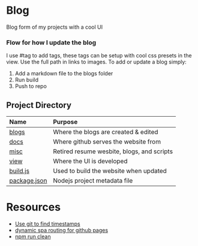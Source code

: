 # Blog
Blog form of my projects with a cool UI

### Flow for how I update the blog
I use #tag to add tags, these tags can be setup with cool css presets in the view. Use the full path in links to images. To add or update a blog simply:  
1. Add a markdown file to the blogs folder
2. Run build
3. Push to repo

## Project Directory
| Name                                   | Purpose                                       | 
| :--                                    | :--                                           |
|[blogs](blogs)                          | Where the blogs are created & edited          |
|[docs](docs)                            | Where github serves the website from          |
|[misc](mic)                             | Retired resume wesbite, blogs, and scripts    |
|[view](view)                            | Where the UI is developed                     |   
|[build.js](build.js)                    | Used to build the website when updated        |
|[package.json](build.js)                | Nodejs project metadata file                  |

# Resources
- [Use git to find timestamps](https://stackoverflow.com/questions/2390199/finding-the-date-time-a-file-was-first-added-to-a-git-repository)
- [dynamic spa routing for github pages](https://huishun.medium.com/how-to-deploy-a-vue-js-application-with-dynamic-routing-on-github-pages-3d36f4644e54)
- [npm run clean](https://stackoverflow.com/questions/42950501/delete-node-modules-folder-recursively-from-a-specified-path-using-command-line)
